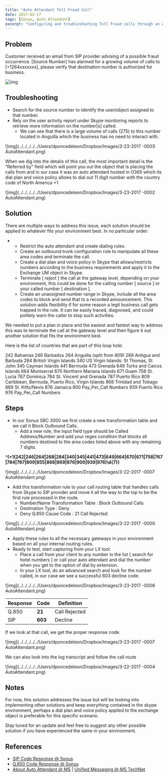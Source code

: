 ```yaml
---
title: "Auto Attendant Toll Fraud Call"
date: 2017-03-17
tags: [Sonus, Auto Attendant]
excerpt: "Configuring and troubleshooting Toll Fraud calls through an Auto Attendant
---
```




## Problem

Customer  received an email from SIP provider advising of a possible fraud  occurrence. [Source Number] has alarmed for a growing volume of calls to  [+1264xxxxxxx], please verify that destination number is authorized for  business.



![img](../../../../../Users/dponcedeleon/Dropbox/Images/Fraud.jpg)

 

## Troubleshooting

- Search for the source number to identify the user/object assigned to that number. 
- Rely on the user activity report under Skype monitoring reports to retrieve more information on the number[s] called. 
  - We  can see that there is a large volume of calls (275) to this number  located in Anguilla which the business has no need to interact with.

 

![img](../../../../../Users/dponcedeleon/Dropbox/Images/3-23-2017 -0003 AutoAttendant.png)

 

When  we dig into the details of this call, the most important detail is the  “Referred by” field which will point you out the object that is placing  the calls from  and in our case it was an auto attendant hosted in O365  which its dial plan and voice policy allows to dial out 11 digit number  with the country code of North America +1

 

![img](../../../../../Users/dponcedeleon/Dropbox/Images/3-23-2017 -0002 AutoAttendant.png)




##  Solution

There  are multiple ways to address this issue, each solution should be  applied to whatever fits your environment best. In no particular order:

- - Restrict the auto attendant and create dialing rules. 
  - Create an outbound trunk configuration rule to manipulate all these area codes and terminate the call. 
  - Create  a dial plan and voice policy in Skype that allows/restricts numbers  according to the business requirements and apply it to the Exchange UM  object in Skype. 
  - Terminate  [ reject ] the call at the gateway level,  depending on your  environment, this could be done for the calling number [ source ] or  your called number [ destination ].
  - Create  an unassigned number range in Skype, include all the area codes to  block and send that to a recorded announcement. This solution adds  flexibility if for some reason a legit business call gets trapped in the  rule. It can be easily traced, diagnosed, and could politely warn the  caller  to stop such activities.

We  needed to put a plan in place and the easiest and fastest way to  address this was to terminate the call at the gateway level and then  figure it out another solution that fits the environment best.

 

Here is the list of countries that are part of this loop hole:

242     Bahamas
246     Barbados
264     Anguilla (split from 809)
268     Antigua and Barbuda
284     British Virgin Islands
340     US Virgin Islands: St Thomas, St John
345     Cayman Islands
441     Bermuda
473     Grenada
649     Turks and Caicos Islands
664     Montserrat
670     Northern Mariana Islands
671     Guam
758     St. Lucia
767     Dominica
784     St. Vincent and Grenada
787     Puerto Rico
809    Caribbean, Bermuda, Puerto Rico, Virgin Islands
868    Trinidad and Tobago
869    St. Kitts/Nevis
876    Jamaica
900    Pay_Per_Call Numbers
939    Puerto Rico
976    Pay_Per_Call Numbers

 

## Steps

- In our Sonus SBC 2000 we first create a new transformation table and we call it Block Outbound Calls. 
  - Add  a new rule, the input field type should be Called Address/Number and  add your regex condition that blocks all numbers destined to the area  codes listed above with any remaining 7 digits. 

**^(\+1(242|246|264|268|284|340|345|441|473|649|664|670|671|758|767|784|787|809|855|868|869|876|900|939|976)\d{7})**

 

![img](../../../../../Users/dponcedeleon/Dropbox/Images/3-22-2017 -0007 AutoAttendant.png)

 

- Add  this transformation rule to your call routing table that handles calls  from Skype to SIP provider and move it all the way to the top to be the  first rule processed in the route.
  - Number/Name Transformation Table : Block Outbound Calls 
  - Destination Type : Deny 
  - Deny Q.850 Cause Code : 21 Call Rejected

 

![img](../../../../../Users/dponcedeleon/Dropbox/Images/3-22-2017 -0000 AutoAttendant.png)

 

- Apply these rules to all the necessary gateways in your environment based on all your internal routing rules.
- Ready to test, start capturing from your LX tool.
  - Place  a call from your client to any number in the list [ search for hotel  numbers ] or call your auto attendant and dial the number when you get  to the option of dial by extension.
  - In your LX tool, do an advanced search and look for the number called, in our case we see a successful 603 decline code.

 

![img](../../../../../Users/dponcedeleon/Dropbox/Images/3-23-2017 -0006 AutoAttendant.png)

 

| Response | Code    | Definition    |
| -------- | ------- | ------------- |
| Q.850    | **21**  | Call Rejected |
| SIP      | **603** | Decline       |

If we look at that call, we get the proper response code.

 

![img](../../../../../Users/dponcedeleon/Dropbox/Images/3-23-2017 -0007 AutoAttendant.png)

 

We can also look into the log transcript and follow the call route

 

![img](../../../../../Users/dponcedeleon/Dropbox/Images/3-22-2017 -0004 AutoAttendant.png)






##  Notes

For  now, this solution addresses the issue but will be looking into  implementing other solutions and keep everything contained in the skype  environment, perhaps a dial plan and voice policy applied to the  exchange object is preferable for this specific scenario.

Stay  tuned for an update and feel free to suggest any other possible  solution if you have experienced the same in your environment.



## References

 

- [SIP Code Response @ Sonus](https://support.sonus.net/display/UXAPIDOC/SIP+Response+Codes+-+Reference)
- [Q.850 Code Response @ Sonus](https://support.sonus.net/display/UXAPIDOC/Q.850+Cause+Codes+-+Reference)
- [About Auto Attendant @ MS](https://technet.microsoft.com/en-us/library/cc526581.aspx) | [Unified Messaging @ MS TechNet](https://technet.microsoft.com/en-us/library/cc526590.aspx)

